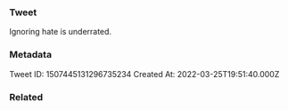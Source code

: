 ### Tweet
Ignoring hate is underrated.

### Metadata
Tweet ID: 1507445131296735234
Created At: 2022-03-25T19:51:40.000Z

### Related

